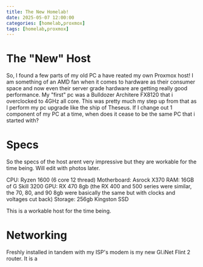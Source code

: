 ```yaml
---
title: The New Homelab!
date: 2025-05-07 12:00:00 
categories: [homelab,proxmox]
tags: [homelab,proxmox]
---
```


# The "New" Host
So, I found a few parts of my old PC a have reated my own Proxmox host! I am something of an AMD fan when it comes to hardware as their consumer space and now even their server grade hardware are getting really good performance. My "first" pc was a Bulldozer Architere FX8120 that i overclocked to 4GHz all core. This was pretty much my step up from that as I perform my pc upgrade like the ship of Theseus. If I change out 1 component of my PC at a time, when does it cease to be the same PC that i started with?

# Specs
So the specs of the host arent very impressive but they are workable for the time being. Will edit with photos later.

CPU: Ryzen 1600 (6 core 12 thread)
Motherboard: Asrock X370 
RAM: 16GB of G Skill 3200 
GPU: RX 470 8gb (the RX 400 and 500 series were similar, the 70, 80, and 90 8gb were basically the same but with clocks and voltages cut back)
Storage: 256gb Kingston SSD 

This is a workable host for the time being. 

# Networking
Freshly installed in tandem with my ISP's modem is my new Gl.iNet Flint 2 router. It is a 

